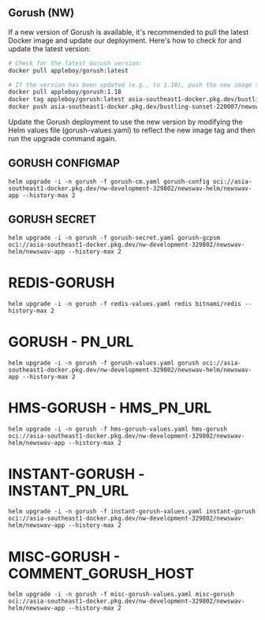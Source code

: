 ## Gorush (NW)
If a new version of Gorush is available, it's recommended to pull the latest Docker image and update our deployment. Here's how to check for and update the latest version:

```bash
# Check for the latest Gorush version:
docker pull appleboy/gorush:latest

# If the version has been updated (e.g., to 1.18), push the new image to our GCP Artifact Registry:
docker pull appleboy/gorush:1.18
docker tag appleboy/gorush:latest asia-southeast1-docker.pkg.dev/bustling-sunset-220007/newswav-gorush/newswav-gorush:latest
docker push asia-southeast1-docker.pkg.dev/bustling-sunset-220007/newswav-gorush/newswav-gorush:latest
```

Update the Gorush deployment to use the new version by modifying the Helm values file (gorush-values.yaml) to reflect the new image tag and then run the upgrade command again.

## GORUSH CONFIGMAP
`helm upgrade -i -n gorush -f gorush-cm.yaml gorush-config oci://asia-southeast1-docker.pkg.dev/nw-development-329802/newswav-helm/newswav-app --history-max 2`

## GORUSH SECRET
`helm upgrade -i -n gorush -f gorush-secret.yaml gorush-gcpsm oci://asia-southeast1-docker.pkg.dev/nw-development-329802/newswav-helm/newswav-app --history-max 2`

# REDIS-GORUSH
`helm upgrade -i -n gorush -f redis-values.yaml redis bitnami/redis --history-max 2`

# GORUSH - PN_URL
`helm upgrade -i -n gorush -f gorush-values.yaml gorush oci://asia-southeast1-docker.pkg.dev/nw-development-329802/newswav-helm/newswav-app --history-max 2`

# HMS-GORUSH - HMS_PN_URL
`helm upgrade -i -n gorush -f hms-gorush-values.yaml hms-gorush oci://asia-southeast1-docker.pkg.dev/nw-development-329802/newswav-helm/newswav-app --history-max 2`

# INSTANT-GORUSH -INSTANT_PN_URL
`helm upgrade -i -n gorush -f instant-gorush-values.yaml instant-gorush oci://asia-southeast1-docker.pkg.dev/nw-development-329802/newswav-helm/newswav-app --history-max 2`

# MISC-GORUSH - COMMENT_GORUSH_HOST
`helm upgrade -i -n gorush -f misc-gorush-values.yaml misc-gorush oci://asia-southeast1-docker.pkg.dev/nw-development-329802/newswav-helm/newswav-app --history-max 2`
